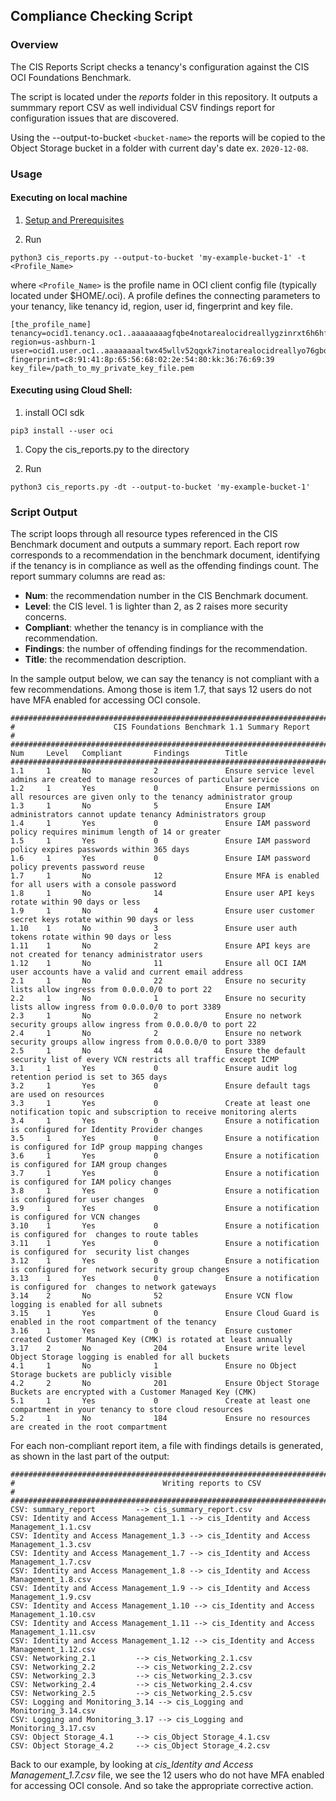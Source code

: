 ## Compliance Checking Script
### Overview
The CIS Reports Script checks a tenancy's configuration against the CIS OCI Foundations Benchmark. 

The script is located under the *reports* folder in this repository. It outputs a summmary report CSV as well individual CSV findings report for configuration issues that are discovered.

Using the --output-to-bucket ```<bucket-name>``` the reports will be copied to the Object Storage bucket in a folder with current day's date ex. ```2020-12-08```.

### Usage 

#### Executing on local machine

1. [Setup and Prerequisites](https://docs.cloud.oracle.com/en-us/iaas/Content/API/Concepts/apisigningkey.htm#Required_Keys_and_OCIDs) 

1. Run
```
python3 cis_reports.py --output-to-bucket 'my-example-bucket-1' -t <Profile_Name>
```
where ```<Profile_Name>``` is the profile name in OCI client config file (typically located under $HOME/.oci). A profile defines the connecting parameters to your tenancy, like tenancy id, region, user id, fingerprint and key file.

	[the_profile_name]
	tenancy=ocid1.tenancy.oc1..aaaaaaaagfqbe4notarealocidreallygzinrxt6h6hfshjokfgfi5nzquxmfpzkyq
	region=us-ashburn-1
	user=ocid1.user.oc1..aaaaaaaaltwx45wllv52qqxk7inotarealocidreallyo76gboofpbzlgmihq
	fingerprint=c8:91:41:8p:65:56:68:02:2e:54:80:kk:36:76:69:39
	key_file=/path_to_my_private_key_file.pem

#### Executing using Cloud Shell:
1. install OCI sdk

```
pip3 install --user oci
```
1. Copy the cis_reports.py to the directory

1. Run
```
python3 cis_reports.py -dt --output-to-bucket 'my-example-bucket-1'
``` 
### Script Output
The script loops through all resource types referenced in the CIS Benchmark document and outputs a summary report. Each report row corresponds to a recommendation in the benchmark document, identifying if the tenancy is in compliance as well as the offending findings count. The report summary columns are read as:

- **Num**: the recommendation number in the CIS Benchmark document.
- **Level**: the CIS level. 1 is lighter than 2, as 2 raises more security concerns. 
- **Compliant**: whether the tenancy is in compliance with the recommendation.
- **Findings**: the number of offending findings for the recommendation.
- **Title**: the recommendation description.

In the sample output below, we can say the tenancy is not compliant with a few recommendations. Among those is item 1.7, that says 12 users do not have MFA enabled for accessing OCI console.

```
##########################################################################################
#                      CIS Foundations Benchmark 1.1 Summary Report                      #
##########################################################################################
Num     Level   Compliant       Findings        Title
##########################################################################################
1.1     1       No              2               Ensure service level admins are created to manage resources of particular service
1.2     1       Yes             0               Ensure permissions on all resources are given only to the tenancy administrator group
1.3     1       No              5               Ensure IAM administrators cannot update tenancy Administrators group
1.4     1       Yes             0               Ensure IAM password policy requires minimum length of 14 or greater
1.5     1       Yes             0               Ensure IAM password policy expires passwords within 365 days
1.6     1       Yes             0               Ensure IAM password policy prevents password reuse
1.7     1       No              12              Ensure MFA is enabled for all users with a console password
1.8     1       No              14              Ensure user API keys rotate within 90 days or less
1.9     1       No              4               Ensure user customer secret keys rotate within 90 days or less
1.10    1       No              3               Ensure user auth tokens rotate within 90 days or less
1.11    1       No              2               Ensure API keys are not created for tenancy administrator users
1.12    1       No              11              Ensure all OCI IAM user accounts have a valid and current email address
2.1     1       No              22              Ensure no security lists allow ingress from 0.0.0.0/0 to port 22
2.2     1       No              1               Ensure no security lists allow ingress from 0.0.0.0/0 to port 3389
2.3     1       No              2               Ensure no network security groups allow ingress from 0.0.0.0/0 to port 22
2.4     1       No              2               Ensure no network security groups allow ingress from 0.0.0.0/0 to port 3389
2.5     1       No              44              Ensure the default security list of every VCN restricts all traffic except ICMP
3.1     1       Yes             0               Ensure audit log retention period is set to 365 days
3.2     1       Yes             0               Ensure default tags are used on resources
3.3     1       Yes             0               Create at least one notification topic and subscription to receive monitoring alerts
3.4     1       Yes             0               Ensure a notification is configured for Identity Provider changes
3.5     1       Yes             0               Ensure a notification is configured for IdP group mapping changes
3.6     1       Yes             0               Ensure a notification is configured for IAM group changes
3.7     1       Yes             0               Ensure a notification is configured for IAM policy changes
3.8     1       Yes             0               Ensure a notification is configured for user changes
3.9     1       Yes             0               Ensure a notification is configured for VCN changes
3.10    1       Yes             0               Ensure a notification is configured for  changes to route tables
3.11    1       Yes             0               Ensure a notification is configured for  security list changes
3.12    1       Yes             0               Ensure a notification is configured for  network security group changes
3.13    1       Yes             0               Ensure a notification is configured for  changes to network gateways
3.14    2       No              52              Ensure VCN flow logging is enabled for all subnets
3.15    1       Yes             0               Ensure Cloud Guard is enabled in the root compartment of the tenancy
3.16    1       Yes             0               Ensure customer created Customer Managed Key (CMK) is rotated at least annually
3.17    2       No              204             Ensure write level Object Storage logging is enabled for all buckets
4.1     1       No              1               Ensure no Object Storage buckets are publicly visible
4.2     2       No              201             Ensure Object Storage Buckets are encrypted with a Customer Managed Key (CMK)
5.1     1       Yes             0               Create at least one compartment in your tenancy to store cloud resources
5.2     1       No              184             Ensure no resources are created in the root compartment
```
For each non-compliant report item, a file with findings details is generated, as shown in the last part of the output:
```
##########################################################################################
#                                 Writing reports to CSV                                 #
##########################################################################################
CSV: summary_report         --> cis_summary_report.csv
CSV: Identity and Access Management_1.1 --> cis_Identity and Access Management_1.1.csv
CSV: Identity and Access Management_1.3 --> cis_Identity and Access Management_1.3.csv
CSV: Identity and Access Management_1.7 --> cis_Identity and Access Management_1.7.csv
CSV: Identity and Access Management_1.8 --> cis_Identity and Access Management_1.8.csv
CSV: Identity and Access Management_1.9 --> cis_Identity and Access Management_1.9.csv
CSV: Identity and Access Management_1.10 --> cis_Identity and Access Management_1.10.csv
CSV: Identity and Access Management_1.11 --> cis_Identity and Access Management_1.11.csv
CSV: Identity and Access Management_1.12 --> cis_Identity and Access Management_1.12.csv
CSV: Networking_2.1         --> cis_Networking_2.1.csv
CSV: Networking_2.2         --> cis_Networking_2.2.csv
CSV: Networking_2.3         --> cis_Networking_2.3.csv
CSV: Networking_2.4         --> cis_Networking_2.4.csv
CSV: Networking_2.5         --> cis_Networking_2.5.csv
CSV: Logging and Monitoring_3.14 --> cis_Logging and Monitoring_3.14.csv
CSV: Logging and Monitoring_3.17 --> cis_Logging and Monitoring_3.17.csv
CSV: Object Storage_4.1     --> cis_Object Storage_4.1.csv
CSV: Object Storage_4.2     --> cis_Object Storage_4.2.csv
```
Back to our example, by looking at *cis_Identity and Access Management_1.7.csv* file, we see the 12 users who do not have MFA enabled for accessing OCI console. And so take the appropriate corrective action.